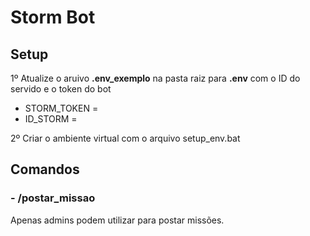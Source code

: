 # **Storm Bot**

## Setup
1º Atualize o aruivo **.env_exemplo** na pasta raiz para **.env** com o ID do servido e o token do bot
- STORM_TOKEN =
- ID_STORM = 

2º Criar o ambiente virtual com o arquivo setup_env.bat


## Comandos
### - /postar_missao
  Apenas admins podem utilizar para postar missões.
  
  
